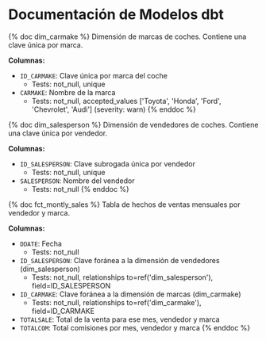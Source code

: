 # Documentación de Modelos dbt

{% doc dim_carmake %}
Dimensión de marcas de coches. Contiene una clave única por marca.

**Columnas:**
- `ID_CARMAKE`: Clave única por marca del coche
  - Tests: not_null, unique
- `CARMAKE`: Nombre de la marca
  - Tests: not_null, accepted_values ['Toyota', 'Honda', 'Ford', 'Chevrolet', 'Audi'] (severity: warn)
{% enddoc %}

{% doc dim_salesperson %}
Dimensión de vendedores de coches. Contiene una clave única por vendedor.

**Columnas:**
- `ID_SALESPERSON`: Clave subrogada única por vendedor
  - Tests: not_null, unique
- `SALESPERSON`: Nombre del vendedor
  - Tests: not_null
{% enddoc %}

{% doc fct_montly_sales %}
Tabla de hechos de ventas mensuales por vendedor y marca.

**Columnas:**
- `DDATE`: Fecha
  - Tests: not_null
- `ID_SALESPERSON`: Clave foránea a la dimensión de vendedores (dim_salesperson)
  - Tests: not_null, relationships to=ref('dim_salesperson'), field=ID_SALESPERSON
- `ID_CARMAKE`: Clave foránea a la dimensión de marcas (dim_carmake)
  - Tests: not_null, relationships to=ref('dim_carmake'), field=ID_CARMAKE
- `TOTALSALE`: Total de la venta para ese mes, vendedor y marca
- `TOTALCOM`: Total comisiones por mes, vendedor y marca
{% enddoc %}
